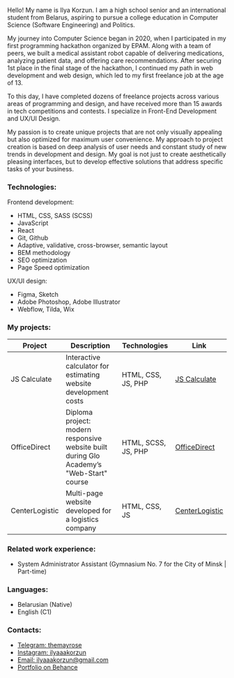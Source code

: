 Hello! My name is Ilya Korzun. I am a high school senior and an international student from Belarus, aspiring to pursue a college education in Computer Science (Software Engineering) and Politics.

My journey into Computer Science began in 2020, when I participated in my first programming hackathon organized by EPAM. Along with a team of peers, we built a medical assistant robot capable of delivering medications, analyzing patient data, and offering care recommendations. After securing 1st place in the final stage of the hackathon, I continued my path in web development and web design, which led to my first freelance job at the age of 13.

To this day, I have completed dozens of freelance projects across various areas of programming and design, and have received more than 15 awards in tech competitions and contests. I specialize in Front-End Development and UX/UI Design. 

My passion is to create unique projects that are not only visually appealing but also optimized for maximum user convenience. My approach to project creation is based on deep analysis of user needs and constant study of new trends in development and design. My goal is not just to create aesthetically pleasing interfaces, but to develop effective solutions that address specific tasks of your business.

### Technologies:
Frontend development:
- HTML, CSS, SASS (SCSS)
- JavaScript
- React
- Git, Github
- Adaptive, validative, cross-browser, semantic layout
- BEM methodology
- SEO optimization
- Page Speed optimization
  
UX/UI design:
- Figma, Sketch
- Adobe Photoshop, Adobe Illustrator
- Webflow, Tilda, Wix

### My projects:
| Project      | Description          | Technologies  | Link |
| ------------- | ----------------- | ----------- | ---------------- |
| JS Calculate | Interactive calculator for estimating website development costs | HTML, CSS, JS, PHP | [JS Calculate](https://ilya-korzun.github.io/js-calculate) |
| OfficeDirect | Diploma project: modern responsive website built during Glo Academy’s "Web-Start" course | HTML, SCSS, JS, PHP | [OfficeDirect](https://ilya-korzun.github.io/officedirect/src) |
| CenterLogistic | Multi-page website developed for a logistics company | HTML, CSS, JS | [CenterLogistic](https://ilya-korzun.github.io/centerlogistic) |

### Related work experience:
- System Administrator Assistant (Gymnasium No. 7 for the City of Minsk | Part-time)

### Languages:
- Belarusian (Native)
- English (C1)
  
### Contacts:
- [Telegram: themayrose](https://t.me/themayrose)
- [Instagram: ilyaaakorzun](https://www.instagram.com/ilyaaakorzun)
- [Email: ilyaaakorzun@gmail.com](mailto:ilyaaakorzun@gmail.com)
- [Portfolio on Behance](https://www.behance.net/ilyakorzun)
